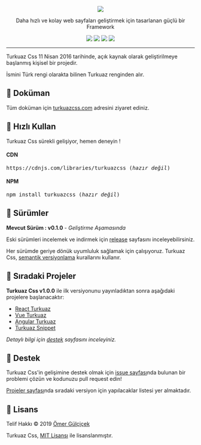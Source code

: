 <p align="center">
  <img src="https://omergulcicek.com/img/turkuazcss.png" />
</p>

<p align="center">
	Daha hızlı ve kolay web sayfaları geliştirmek için tasarlanan güçlü bir Framework
</p>

<p align="center">
	<img src="https://img.shields.io/npm/v/turkuazcss" />
	<img src="https://img.shields.io/npm/dt/turkuazcss" />
	<img src="https://img.shields.io/bundlephobia/minzip/turkuazcss" />
	<img src="https://img.shields.io/github/license/omergulcicek/turkuazcss" />
</p>

***
Turkuaz Css 11 Nisan 2016 tarihinde, açık kaynak olarak geliştirilmeye başlanmış kişisel bir projedir.

İsmini Türk rengi olarakta bilinen Turkuaz renginden alır.

## 📑 Doküman

Tüm doküman için [turkuazcss.com](https://turkuazcss.com) adresini ziyaret ediniz.

## 🚀 Hızlı Kullan
<p>
Turkuaz Css sürekli gelişiyor, hemen deneyin !
</p>

#### CDN
<pre>
https://cdnjs.com/libraries/turkuazcss (<i>hazır değil</i>)
</pre>

#### NPM
<pre>
npm install turkuazcss (<i>hazır değil</i>)
</pre>

## 💭 Sürümler

**Mevcut Sürüm : v0.1.0** - *Geliştirme Aşamasında*

Eski sürümleri incelemek ve indirmek için [release](https://github.com/omergulcicek/turkuaz/releases) sayfasını inceleyebilirsiniz.

Her sürümde geriye dönük uyumluluk sağlamak için çalışıyoruz. Turkuaz Css, [semantik versiyonlama](https://semver.org/lang/tr/) kurallarını kullanır.

## 📌 Sıradaki Projeler

**Turkuaz Css v1.0.0** ile ilk versiyonunu yayınladıktan sonra aşağıdaki projelere başlanacaktır:

* [React Turkuaz](https://github.com/omergulcicek/react-turkuaz)
* [Vue Turkuaz](https://github.com/omergulcicek/vue-turkuaz)
* [Angular Turkuaz](https://github.com/omergulcicek/angular-turkuaz)
* [Turkuaz Snippet](https://github.com/omergulcicek/turkuaz-snippet)

_Detaylı bilgi için [destek](https://turkuazcss.com/detay/destek) sayfasını inceleyiniz._

## 🤝 Destek

Turkuaz Css'in gelişimine destek olmak için [issue sayfası](https://github.com/omergulcicek/turkuaz/issues)nda bulunan bir problemi çözün ve kodunuzu pull request edin!

[Projeler sayfası](https://github.com/omergulcicek/turkuaz/projects)nda sıradaki versiyon için yapılacaklar listesi yer almaktadır.

## 📝 Lisans

Telif Hakkı © 2019 [Ömer Gülçiçek](https://omergulcicek.com)

Turkuaz Css, [MIT Lisansı](https://github.com/omergulcicek/turkuaz/blob/master/LICENSE) ile lisanslanmıştır.

